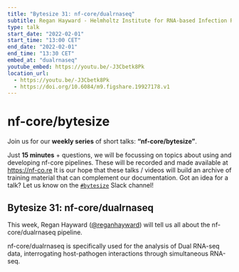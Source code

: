 ```yaml
---
title: "Bytesize 31: nf-core/dualrnaseq"
subtitle: Regan Hayward - Helmholtz Institute for RNA-based Infection Research , Germany
type: talk
start_date: "2022-02-01"
start_time: "13:00 CET"
end_date: "2022-02-01"
end_time: "13:30 CET"
embed_at: "dualrnaseq"
youtube_embed: https://youtu.be/-J3Cbetk8Pk
location_url:
  - https://youtu.be/-J3Cbetk8Pk
  - https://doi.org/10.6084/m9.figshare.19927178.v1
---
```


# nf-core/bytesize

Join us for our **weekly series** of short talks: **“nf-core/bytesize”**.

Just **15 minutes** + questions, we will be focussing on topics about using and developing nf-core pipelines.
These will be recorded and made available at <https://nf-co.re>
It is our hope that these talks / videos will build an archive of training material that can complement our documentation. Got an idea for a talk? Let us know on the [`#bytesize`](https://nfcore.slack.com/channels/bytesize) Slack channel!

## Bytesize 31: nf-core/dualrnaseq

This week, Regan Hayward ([@reganhayward](https://github.com/reganhayward/)) will tell us all about the nf-core/dualrnaseq pipeline.

nf-core/dualrnaseq is specifically used for the analysis of Dual RNA-seq data, interrogating host-pathogen interactions through simultaneous RNA-seq.
